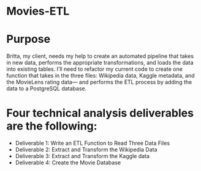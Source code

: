 # Movies-ETL

# Purpose

Britta, my client, needs my help to create an automated pipeline that takes in new data, performs the appropriate transformations, and loads the data into existing tables. I’ll need to refactor my current code to create one function that takes in the three files: Wikipedia data, Kaggle metadata, and the MovieLens rating data— and performs the ETL process by adding the data to a PostgreSQL database.

# Four technical analysis deliverables are the following:
  * Deliverable 1: Write an ETL Function to Read Three Data Files
  * Deliverable 2: Extract and Transform the Wikipedia Data
  * Deliverable 3: Extract and Transform the Kaggle data
  * Deliverable 4: Create the Movie Database
